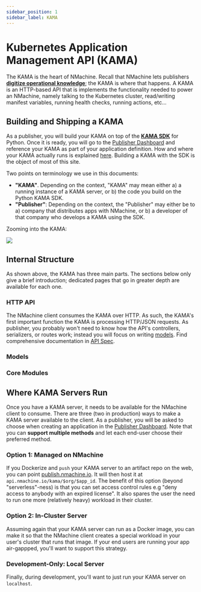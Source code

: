 ```yaml
---
sidebar_position: 1
sidebar_label: KAMA
---
```


# Kubernetes Application Management API (KAMA)

The KAMA is the heart of NMachine. Recall that NMachine lets publishers
**[digitize operational knowledge](/concepts/concepts-root#digitizing-operational-knowledge)**;
the KAMA is where that happens. A KAMA is an HTTP-based API that is implements
the functionality needed to power an NMachine, namely talking to the Kubernetes
cluster, read/writing manifest variables, running health checks, running actions, etc...   

## Building and Shipping a KAMA

As a publisher, you will build your KAMA on top of the
**[KAMA SDK](https://pypi.org/project/kama-sdk-py/)** for Python. Once it is ready, you
will go to the [Publisher Dashboard](https://publish.nmachine.io) and reference
your KAMA as part of your application definition. How and where your KAMA actually runs 
is explained [here](#where-kama-servers-run). Building a KAMA with the SDK is the object
of most of this site.

Two points on terminology we use in this documents:
- **"KAMA"**. Depending on the context, "KAMA" may mean either a) a running instance
of a KAMA server, or b) the code you build on the Python KAMA SDK.
- **"Publisher"**: Depending on the context, the "Publisher" may either be to a) 
company that distributes apps with NMachine, or b) a developer of that company 
who develops a KAMA using the SDK.

Zooming into the KAMA: 

![](/img/concepts/kama-zoom.jpg)

## Internal Structure

As shown above, the KAMA has three main parts. The sections below only give a brief introduction;
dedicated pages that go in greater depth are available for each one.

### HTTP API

The NMachine client consumes the KAMA over HTTP. As such, the KAMA's first important function
the KAMA is processing HTTP/JSON requests. As publisher, you probably won't need to know 
how the API's controllers, serializers, or routes work; instead you will focus on writing 
[models](#models). Find comprehensive documentation in [API Spec](#nope.md).

### Models



### Core Modules 

 




## Where KAMA Servers Run

Once you have a KAMA server, it needs to be available for the NMachine client to consume. There
are three (two in production) ways to make a KAMA server available to the client. As a publisher,
you will be asked to choose when creating an application in the 
[Publisher Dashboard](https://publisher.nmachine.io). Note that you
can **support multiple methods** and let each end-user choose their preferred method.

### Option 1: Managed on NMachine

If you Dockerize and `push` your KAMA server to an artifact repo on the web, you can point
[publish.nmachine.io](https://publish.nmachine.io). It will then host it at
`api.nmachine.io/kama/$org/$app_id`. The benefit of this option 
(beyond "serverless"-ness) is that you can set access control rules
e.g "deny access to anybody with an expired license". It also spares the 
user the need to run one more (relatively heavy) workload in their cluster. 

### Option 2: In-Cluster Server

Assuming again that your KAMA server can run as a Docker image, you can make it so that 
the NMachine client creates a special workload in your user's cluster that runs that image. 
If your end users are running your app air-gappped, you'll want to support this strategy.    

### Development-Only: Local Server 

Finally, during development, you'll want to just run your KAMA server on `localhost`.
